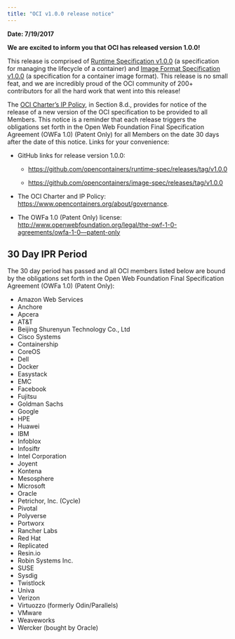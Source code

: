 ```yaml
---
title: "OCI v1.0.0 release notice"
---
```


**Date: 7/19/2017**

**We are excited to inform you that OCI has released version 1.0.0!**

This release is comprised of [Runtime Specification v1.0.0](https://github.com/opencontainers/runtime-spec/releases/tag/v1.0.0) (a specification for managing the lifecycle of a container) and [Image Format Specification v1.0.0](https://github.com/opencontainers/image-spec/releases/tag/v1.0.0) (a specification for a container image format). This release is no small feat, and we are incredibly proud of the OCI community of 200+ contributors for all the hard work that went into this release!

The [OCI Charter’s IP Policy](https://www.opencontainers.org/about/governance), in Section 8.d., provides for notice of the release of a new version of the OCI specification to be provided to all Members. This notice is a reminder that each release triggers the obligations set forth in the Open Web Foundation Final Specification Agreement (OWFa 1.0) (Patent Only) for all Members on the date 30 days after the date of this notice. Links for your convenience:

- GitHub links for release version 1.0.0:

  - https://github.com/opencontainers/runtime-spec/releases/tag/v1.0.0

  - https://github.com/opencontainers/image-spec/releases/tag/v1.0.0

- The OCI Charter and IP Policy: https://www.opencontainers.org/about/governance.

- The OWFa 1.0 (Patent Only) license: http://www.openwebfoundation.org/legal/the-owf-1-0-agreements/owfa-1-0—patent-only

## 30 Day IPR Period

The 30 day period has passed and all OCI members listed below are bound by the obligations set forth in the Open Web Foundation Final Specification Agreement (OWFa 1.0) (Patent Only):

- Amazon Web Services
- Anchore
- Apcera
- AT&T
- Beijing Shurenyun Technology Co., Ltd
- Cisco Systems
- Containership
- CoreOS
- Dell
- Docker
- Easystack
- EMC
- Facebook
- Fujitsu
- Goldman Sachs
- Google
- HPE
- Huawei
- IBM
- Infoblox
- Infosiftr
- Intel Corporation
- Joyent
- Kontena
- Mesosphere
- Microsoft
- Oracle
- Petrichor, Inc. (Cycle)
- Pivotal
- Polyverse
- Portworx
- Rancher Labs
- Red Hat
- Replicated
- Resin.io
- Robin Systems Inc.
- SUSE
- Sysdig
- Twistlock
- Univa
- Verizon
- Virtuozzo (formerly Odin/Parallels)
- VMware
- Weaveworks
- Wercker (bought by Oracle)
